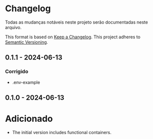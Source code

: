 # Changelog
Todas as mudanças notáveis neste projeto serão documentadas neste arquivo.

This format is based on [Keep a Changelog](https://keepachangelog.com/en/1.1.0/).
This project adheres to [Semantic Versioning](https://semver.org/).

## 0.1.1 - 2024-06-13
### Corrigido
- .env-example

## 0.1.0 - 2024-06-13
# Adicionado
- The initial version includes functional containers.
